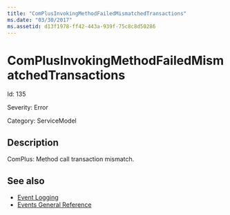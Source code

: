 ```yaml
---
title: "ComPlusInvokingMethodFailedMismatchedTransactions"
ms.date: "03/30/2017"
ms.assetid: d13f1978-ff42-443a-939f-75c8c8d50286
---
```

# ComPlusInvokingMethodFailedMismatchedTransactions

Id: 135  
  
 Severity: Error  
  
 Category: ServiceModel  
  
## Description  

 ComPlus: Method call transaction mismatch.  
  
## See also

- [Event Logging](index.md)
- [Events General Reference](events-general-reference.md)
